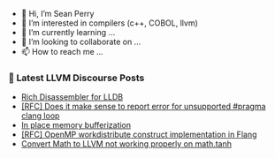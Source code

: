 - 👋 Hi, I’m Sean Perry
- 👀 I’m interested in compilers (c++, COBOL, llvm)
- 🌱 I’m currently learning ...
- 💞️ I’m looking to collaborate on ...
- 📫 How to reach me ...

<!---
s66perry/s66perry is a ✨ special ✨ repository because its `README.md` (this file) appears on your GitHub profile.
You can click the Preview link to take a look at your changes.
--->
### 📕 Latest LLVM Discourse Posts

<!-- DISCOURSE-LLVM:START -->
- [Rich Disassembler for LLDB](https://discourse.llvm.org/t/rich-disassembler-for-lldb/76952#post_14)
- [[RFC] Does it make sense to report error for unsupported #pragma clang loop](https://discourse.llvm.org/t/rfc-does-it-make-sense-to-report-error-for-unsupported-pragma-clang-loop/80898#post_2)
- [In place memory bufferization](https://discourse.llvm.org/t/in-place-memory-bufferization/80899#post_1)
- [[RFC] OpenMP workdistribute construct implementation in Flang](https://discourse.llvm.org/t/rfc-openmp-workdistribute-construct-implementation-in-flang/80124#post_8)
- [Convert Math to LLVM not working properly on math.tanh](https://discourse.llvm.org/t/convert-math-to-llvm-not-working-properly-on-math-tanh/80897#post_2)
<!-- DISCOURSE-LLVM:END -->
